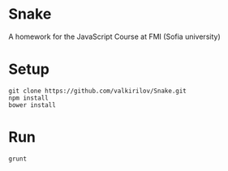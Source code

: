 Snake
======================

A homework for the JavaScript Course at FMI (Sofia university)

# Setup

    git clone https://github.com/valkirilov/Snake.git
    npm install
    bower install

# Run

    grunt

